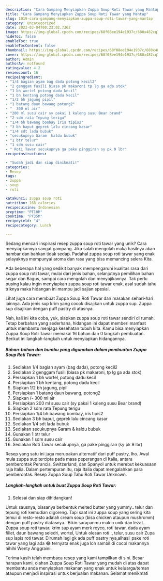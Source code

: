 ```yaml
---
description: "Cara Gampang Menyiapkan Zuppa Soup Roti Tawar yang Mantap"
title: "Cara Gampang Menyiapkan Zuppa Soup Roti Tawar yang Mantap"
slug: 1019-cara-gampang-menyiapkan-zuppa-soup-roti-tawar-yang-mantap
category: Uncategorized
date: 2023-03-04T00:23:02.736Z
image: https://img-global.cpcdn.com/recipes/68f08ee194e1937c/680x482cq70/zuppa-soup-roti-tawar-foto-resep-utama.jpg
hideToc: false
enableToc: true
enableTocContent: false
thumbnail: https://img-global.cpcdn.com/recipes/68f08ee194e1937c/680x482cq70/zuppa-soup-roti-tawar-foto-resep-utama.jpg
cover: https://img-global.cpcdn.com/recipes/68f08ee194e1937c/680x482cq70/zuppa-soup-roti-tawar-foto-resep-utama.jpg
author: Admin
authorAv: notfound
ratingvalue: 4.2
reviewcount: 16
recipeingredient:
- "1/4 bagian ayam bag dada potong kecil2"
- "2 genggam fusili biasa pk makaroni tp lg ga ada stok"
- "1 bh wortel potong dadu kecil"
- "1 bh kentang potong dadu kecil"
- "1/2 bh jagung pipil"
- "1 batang daun bawang potong2"
- "  300 ml air"
- "200 ml susu cair sy pakai 1 kaleng susu Bear brand"
- "2 sdm rata Tepung terigu"
- "1/4 bh bawang bombay iris tipis2"
- "3 bh baput geprek lalu cincang kasar"
- "1/4 sdt lada bubuk"
- "secukupnya Garam  kaldu bubuk"
- "1 btr telur"
- "1 sdm susu cair"
- " Roti Tawar secukupnya ga pake pinggiran sy pk 9 lbr"
recipeinstructions:

- "Sudah jadi dan siap dinikmati!"
categories:
- Resep
tags:
- zuppa
- soup
- roti

katakunci: zuppa soup roti 
nutrition: 168 calories
recipecuisine: Indonesian
preptime: "PT10M"
cooktime: "PT35M"
recipeyield: "4"
recipecategory: Lunch

---
```





Sedang mencari inspirasi resep zuppa soup roti tawar yang unik? Cara menyiapkannya sangat gampang. Jika salah mengolah maka hasilnya akan hambar dan bahkan tidak sedap. Padahal zuppa soup roti tawar yang enak selayaknya mempunyai aroma dan rasa yang bisa memancing selera Kita.





Ada beberapa hal yang sedikit banyak mempengaruhi kualitas rasa dari zuppa soup roti tawar, mulai dari jenis bahan, selanjutnya pemilihan bahan segar dan Bagus, sampai cara mengolah dan menyajikannya. Tak perlu pusing kalau ingin menyiapkan zuppa soup roti tawar enak,      asal sudah tahu triknya maka hidangan ini mampu jadi sajian spesial.














Lihat juga cara membuat Zuppa Soup Roti Tawar dan masakan sehari-hari lainnya. Ada jenis sup krim yang cocok disajikan untuk zuppa sup. Zuppa sup disajikan dengan puff pastry di atasnya.






Nah, kali ini kita coba, yuk, siapkan zuppa soup roti tawar sendiri di rumah. Tetap berbahan yang sederhana, hidangan ini dapat memberi manfaat untuk membantu menjaga kesehatan tubuh kita. Kamu bisa menyiapkan Zuppa Soup Roti Tawar memakai 16 bahan dan 0 langkah pembuatan. Berikut ini langkah-langkah untuk menyiapkan hidangannya.

<!--inarticleads1-->

##### Bahan-bahan dan bumbu yang digunakan dalam pembuatan Zuppa Soup Roti Tawar:

1. Sediakan 1/4 bagian ayam (bag dada), potong kecil2
1. Sediakan 2 genggam fusili (biasa pk makaroni, tp lg ga ada stok)
1. Persiapkan 1 bh wortel, potong dadu kecil
1. Persiapkan 1 bh kentang, potong dadu kecil
1. Siapkan 1/2 bh jagung, pipil
1. Persiapkan 1 batang daun bawang, potong2
1. Siapkan  /- 300 ml air
1. Persiapkan 200 ml susu cair (sy pakai 1 kaleng susu Bear brand)
1. Siapkan 2 sdm rata Tepung terigu
1. Persiapkan 1/4 bh bawang bombay, iris tipis2
1. Sediakan 3 bh baput, geprek lalu cincang kasar
1. Sediakan 1/4 sdt lada bubuk
1. Sediakan secukupnya Garam &amp; kaldu bubuk
1. Gunakan 1 btr telur
1. Gunakan 1 sdm susu cair
1. Sediakan  Roti Tawar secukupnya, ga pake pinggiran (sy pk 9 lbr)


Resep yang satu ini juga merupakan alternatif dari puff pastry, lho. Awal mula zuppa sup tercipta pada masa peperangan di Italia, antara pemberontak Perancis, Switzerland, dan Spanyol untuk merebut kekuasaan raja Italia. Dalam pertempuran itu, raja Italia dapat mengalahkan para pemberontak. Resep Zuppa Soup Tahu Roti Tawar Unknown. 

<!--inarticleads2-->

##### Langkah-langkah untuk buat Zuppa Soup Roti Tawar:


1. Selesai dan siap dihidangkan!

Untuk sausnya, biasanya berbentuk melted butter yang yummy.. telur dan tepung roti kemudian digoreng. Tapi saat ini zuppa soup yang sering kita temui di resto-resto adalah cream soup (bisa chicken ataupun mushromm) dengan puff pastry diatasnya.. Bikin sarapanmu makin unik dan lezat.. Zuppa soup roti tawar. krim sup ayam merk royco, roti tawar, dada ayam fillet, daun bawang seledri, wortel, Untuk olesan roti :, telur, susu cair Zupa sup lapis roti tawar. Dirumah lagi gk ada puff pastry nya,alhasil pake roti tawar yang lagi ada 😂 ternyata enak juga loh sambil di cocol makannya hihihi Wenty Anggraini. 

Terima kasih telah membaca resep yang kami tampilkan di sini. Besar harapan kami, olahan Zuppa Soup Roti Tawar yang mudah di atas dapat membantu anda menyiapkan makanan yang enak untuk keluarga/teman ataupun menjadi inspirasi untuk berjualan makanan. Selamat menikmati
